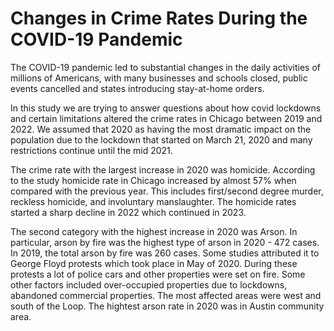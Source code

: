 # Changes in Crime Rates During the COVID-19 Pandemic

The COVID-19 pandemic led to substantial changes in the daily activities of millions of Americans, with many businesses and schools closed, public events cancelled and states introducing stay-at-home orders.

In this study we are trying to answer questions about how covid lockdowns and certain limitations altered the crime rates in Chicago between 2019 and 2022. 
We assumed that 2020 as having the most dramatic impact on the population due to the lockdown that started on March 21, 2020 and many restrictions continue until the mid 2021. 

The crime rate with the largest increase in 2020 was homicide. According to the study homicide rate in Chicago increased by almost 57% when compared with the previous year. This includes first/second degree murder, reckless homicide, and involuntary manslaughter. The homicide rates started a sharp decline in 2022 which continued in 2023. 

The second category with the highest increase in 2020 was Arson. In particular, arson by fire was the highest type of arson in 2020 - 472 cases. In 2019, the total arson by fire was 260 cases. Some studies attributed it to George Floyd protests which took place in May of 2020. During these protests a lot of police cars and other properties were set on fire. Some other factors included over-occupied properties due to lockdowns, abandoned commercial properties. The most affected areas were west and south of the Loop. The hightest arson rate in 2020 was in Austin community area. 

